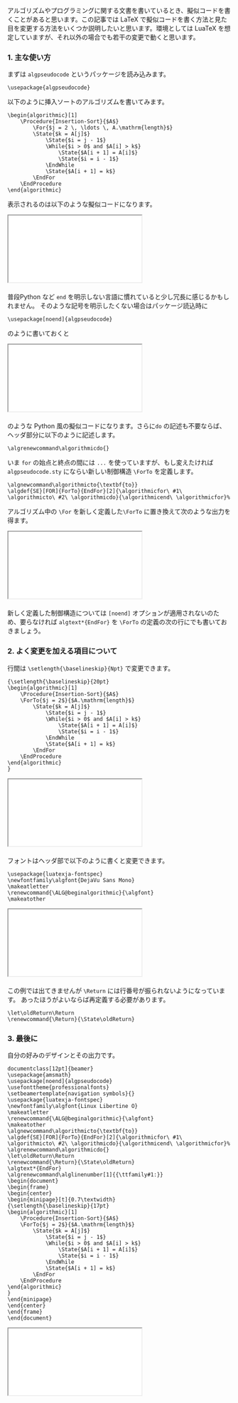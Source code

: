 アルゴリズムやプログラミングに関する文書を書いているとき、擬似コードを書くことがあると思います。この記事では
LaTeX で擬似コードを書く方法と見た目を変更する方法をいくつか説明したいと思います。環境としては
LuaTeX を想定していますが、それ以外の場合でも若干の変更で動くと思います。

### 1. 主な使い方

まずは `algpseudocode` というパッケージを読み込みます。

```language-latex
\usepackage{algpseudocode}
```

以下のように挿入ソートのアルゴリズムを書いてみます。

```language-latex
\begin{algorithmic}[1]
    \Procedure{Insertion-Sort}{$A$}
        \For{$j = 2 \, \ldots \, A.\mathrm{length}$}
        \State{$k = A[j]$}
            \State{$i = j - 1$}
            \While{$i > 0$ and $A[i] > k$}
                \State{$A[i + 1] = A[i]$}
                \State{$i = i - 1$}
            \EndWhile
            \State{$A[i + 1] = k$}
        \EndFor
    \EndProcedure
\end{algorithmic}
```

表示されるのは以下のような擬似コードになります。

<div class="pdf-wrapper" style="margin-bottom: 20px;">
<div class="pdf-iframe">
<iframe src="/pdf.js/web/viewer.html?file=/public/pdf/pseudocode1.pdf#zoom=page-fit"></iframe>
</div>
</div>

普段Python など `end` を明示しない言語に慣れていると少し冗長に感じるかもしれません。
そのような記号を明示したくない場合はパッケージ読込時に

```language-latex
\usepackage[noend]{algpseudocode}
```

のように書いておくと

<div class="pdf-wrapper" style="margin-bottom: 20px;">
<div class="pdf-iframe">
<iframe src="/pdf.js/web/viewer.html?file=/public/pdf/pseudocode2.pdf#zoom=page-fit"></iframe>
</div>
</div>

のような Python 風の擬似コードになります。さらに`do` の記述も不要ならば、ヘッダ部分に以下のように記述します。


```language-latex
\algrenewcommand\algorithmicdo{}
```

いま `for` の始点と終点の間には `...` を使っていますが、もし変えたければ `algpseudocode.sty` にならい新しい制御構造 `\ForTo` を定義します。

```language-latex
\algnewcommand\algorithmicto{\textbf{to}}
\algdef{SE}[FOR]{ForTo}{EndFor}[2]{\algorithmicfor\ #1\ \algorithmicto\ #2\ \algorithmicdo}{\algorithmicend\ \algorithmicfor}%
```

アルゴリズム中の `\For` を新しく定義した`\ForTo` に置き換えて次のような出力を得ます。

<div class="pdf-wrapper" style="margin-bottom: 20px;">
<div class="pdf-iframe">
<iframe src="/pdf.js/web/viewer.html?file=/public/pdf/pseudocode3.pdf#zoom=page-fit"></iframe>
</div>
</div>

新しく定義した制御構造については `[noend]` オプションが適用されないのため、要らなければ
`algtext*{EndFor}` を `\ForTo` の定義の次の行にでも書いておきましょう。

### 2. よく変更を加える項目について

行間は `\setlength{\baselineskip}{Npt}` で変更できます。

```language-latex
{\setlength{\baselineskip}{20pt}
\begin{algorithmic}[1]
    \Procedure{Insertion-Sort}{$A$}
    \ForTo{$j = 2$}{$A.\mathrm{length}$}
        \State{$k = A[j]$}
            \State{$i = j - 1$}
            \While{$i > 0$ and $A[i] > k$}
                \State{$A[i + 1] = A[i]$}
                \State{$i = i - 1$}
            \EndWhile
            \State{$A[i + 1] = k$}
        \EndFor
    \EndProcedure
\end{algorithmic}
}
```

<div class="pdf-wrapper" style="margin-bottom: 20px;">
<div class="pdf-iframe">
<iframe src="/pdf.js/web/viewer.html?file=/public/pdf/pseudocode4.pdf#zoom=page-fit"></iframe>
</div>
</div>


フォントはヘッダ部で以下のように書くと変更できます。

```language-latex
\usepackage{luatexja-fontspec}
\newfontfamily\algfont{DejaVu Sans Mono}
\makeatletter
\renewcommand{\ALG@beginalgorithmic}{\algfont}
\makeatother
```

<div class="pdf-wrapper" style="margin-bottom: 20px;">
<div class="pdf-iframe">
<iframe src="/pdf.js/web/viewer.html?file=/public/pdf/pseudocode5.pdf#zoom=page-fit"></iframe>
</div>
</div>

この例では出てきませんが `\Return` には行番号が振られないようになっています。
あったほうがよいならば再定義する必要があります。

```language-latex
\let\oldReturn\Return
\renewcommand{\Return}{\State\oldReturn}
```

### 3. 最後に

自分の好みのデザインとその出力です。

```language-latex
documentclass[12pt]{beamer}
\usepackage{amsmath}
\usepackage[noend]{algpseudocode}
\usefonttheme{professionalfonts}
\setbeamertemplate{navigation symbols}{}
\usepackage{luatexja-fontspec}
\newfontfamily\algfont{Linux Libertine O}
\makeatletter
\renewcommand{\ALG@beginalgorithmic}{\algfont}
\makeatother
\algnewcommand\algorithmicto{\textbf{to}}
\algdef{SE}[FOR]{ForTo}{EndFor}[2]{\algorithmicfor\ #1\ \algorithmicto\ #2\ \algorithmicdo}{\algorithmicend\ \algorithmicfor}%
\algrenewcommand\algorithmicdo{}
\let\oldReturn\Return
\renewcommand{\Return}{\State\oldReturn}
\algtext*{EndFor}
\algrenewcommand\alglinenumber[1]{{\ttfamily#1:}}
\begin{document}
\begin{frame}
\begin{center}
\begin{minipage}[t]{0.7\textwidth}
{\setlength{\baselineskip}{17pt}
\begin{algorithmic}[1]
    \Procedure{Insertion-Sort}{$A$}
    \ForTo{$j = 2$}{$A.\mathrm{length}$}
        \State{$k = A[j]$}
            \State{$i = j - 1$}
            \While{$i > 0$ and $A[i] > k$}
                \State{$A[i + 1] = A[i]$}
                \State{$i = i - 1$}
            \EndWhile
            \State{$A[i + 1] = k$}
        \EndFor
    \EndProcedure
\end{algorithmic}
}
\end{minipage}
\end{center}
\end{frame}
\end{document}
```

<div class="pdf-wrapper" style="margin-bottom: 20px;">
<div class="pdf-iframe">
<iframe src="/pdf.js/web/viewer.html?file=/public/pdf/pseudocode6.pdf#zoom=page-fit"></iframe>
</div>
</div>
